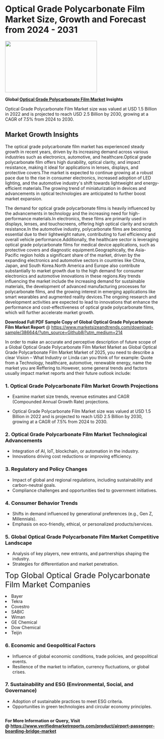 <H1>Optical Grade Polycarbonate Film Market Size, Growth and Forecast from 2024 - 2031</H1><img class="aligncenter size-medium wp-image-584254" src="https://thirdeyenews.in/wp-content/uploads/2024/09/Global-Market-Research-300x168.jpeg" alt="" width="300" height="168" /><p><strong>Global&nbsp;<a href="https://www.marketsizeandtrends.com/download-sample/386644/?utm_source=Github8j?utm_medium=214">Optical Grade Polycarbonate Film Market</a> Insights</strong></p><p>Optical Grade Polycarbonate Film Market size was valued at USD 1.5 Billion in 2022 and is projected to reach USD 2.5 Billion by 2030, growing at a CAGR of 7.5% from 2024 to 2030.</p><p><h2>Market Growth Insights</h2> <p>The optical grade polycarbonate film market has experienced steady growth in recent years, driven by its increasing demand across various industries such as electronics, automotive, and healthcare.Optical grade polycarbonate film offers high durability, optical clarity, and impact resistance, making it ideal for applications in lenses, displays, and protective covers.The market is expected to continue growing at a robust pace due to the rise in consumer electronics, increased adoption of LED lighting, and the automotive industry's shift towards lightweight and energy-efficient materials.The growing trend of miniaturization in devices and advancements in optical technologies are anticipated to further boost market expansion.</p> <p>The demand for optical grade polycarbonate films is heavily influenced by the advancements in technology and the increasing need for high-performance materials.In electronics, these films are primarily used in displays, lenses, and touchscreens, offering high optical clarity and scratch resistance.In the automotive industry, polycarbonate films are becoming essential due to their lightweight nature, contributing to fuel efficiency and overall vehicle performance.Additionally, the healthcare sector is leveraging optical grade polycarbonate films for medical device applications, such as protective covers and diagnostic equipment.Geographically, the Asia-Pacific region holds a significant share of the market, driven by the expanding electronics and automotive sectors in countries like China, Japan, and South Korea.North America and Europe also contribute substantially to market growth due to the high demand for consumer electronics and automotive innovations in these regions.Key trends influencing the market include the increasing demand for sustainable materials, the development of advanced manufacturing processes for polycarbonate films, and the growing interest in emerging applications like smart wearables and augmented reality devices.The ongoing research and development activities are expected to lead to innovations that enhance the performance and cost-effectiveness of optical grade polycarbonate films, which will further accelerate market growth.</p> <p><span class=""><strong>Download Full PDF Sample Copy of Global Optical Grade Polycarbonate Film Market Report</strong> @ <a href="https://www.marketsizeandtrends.com/download-sample/386644/?utm_source=Github8j?utm_medium=214" target="_blank">https://www.marketsizeandtrends.com/download-sample/386644/?utm_source=Github8j?utm_medium=214</a></span></p><p>In order to make an accurate and perceptive description of future scope of a Global&nbsp;Optical Grade Polycarbonate Film Market Market as Global&nbsp;Optical Grade Polycarbonate Film Market Market of 2025, you need to describe a clear Vision &ndash; What Industry or Linda can you think of for example: Quote from a Technology, healthcare, automotive, renewable energy, name the market you are Reffering to.However, some general trends and factors usually impact market reports and their future outlook include:</p><h3>1.&nbsp;<strong>Optical Grade Polycarbonate Film Market Growth Projections</strong></h3><ul><li>Examine market size trends, revenue estimates and CAGR (Compounded Annual Growth Rate) projections.</li><li><p>Optical Grade Polycarbonate Film Market size was valued at USD 1.5 Billion in 2022 and is projected to reach USD 2.5 Billion by 2030, growing at a CAGR of 7.5% from 2024 to 2030.</p></li></ul><h3>2.&nbsp;<strong>Optical Grade Polycarbonate Film Market Technological Advancements</strong></h3><ul><li>Integration of AI, IoT, blockchain, or automation in the industry.</li><li>Innovations driving cost reductions or improving efficiency.</li></ul><h3>3.&nbsp;<strong>Regulatory and Policy Changes</strong></h3><ul><li>Impact of global and regional regulations, including sustainability and carbon-neutral goals.</li><li>Compliance challenges and opportunities tied to government initiatives.</li></ul><h3>4.&nbsp;<strong>Consumer Behavior Trends</strong></h3><ul><li>Shifts in demand influenced by generational preferences (e.g., Gen Z, Millennials).</li><li>Emphasis on eco-friendly, ethical, or personalized products/services.</li></ul><h3>5.&nbsp;<strong>Global Optical Grade Polycarbonate Film Market Competitive Landscape</strong></h3><ul><li>Analysis of key players, new entrants, and partnerships shaping the industry.</li><li>Strategies for differentiation and market penetration.</li></ul><p data-pm-slice="1 1 []"><span style="color: inherit; font-family: inherit; font-size: 25px;">Top Global Optical Grade Polycarbonate Film Market Companies</span></p><div class="" data-test-id=""><p><li>Bayer</li><li> Tekra</li><li> Covestro</li><li> SABIC</li><li> Wiman</li><li> GE Chemical</li><li> Dow Chemical</li><li> Teijin</li></p></div><h3>6.&nbsp;<strong>Economic and Geopolitical Factors</strong></h3><ul><li>Influence of global economic conditions, trade policies, and geopolitical events.</li><li>Resilience of the market to inflation, currency fluctuations, or global crises.</li></ul><h3>7.&nbsp;<strong>Sustainability and ESG (Environmental, Social, and Governance)</strong></h3><ul><li>Adoption of sustainable practices to meet ESG criteria.</li><li>Opportunities in green technologies and circular economy principles.</li></ul><h2><strong style="font-size: 14px;">For More Information or Query, Visit @&nbsp;</strong><a style="background-color: #ffffff; font-size: 14px;" href="https://www.marketsizeandtrends.com/report/optical-grade-polycarbonate-film-market/" target="_blank">https://www.verifiedmarketreports.com/product/airport-passenger-boarding-bridge-market</a></h2>